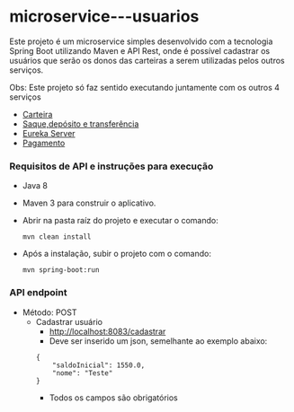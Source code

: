 # microservice---usuarios
Este projeto é um microservice simples desenvolvido com a tecnologia Spring Boot utilizando Maven e API Rest, onde é possível cadastrar os usuários que serão os donos das carteiras a serem utilizadas pelos outros serviços.

Obs: Este projeto só faz sentido executando juntamente com os outros 4 serviços
   - [Carteira](https://github.com/GustavoCSchmitz/microservice---carteira)
   - [Saque,depósito e transferência](https://github.com/GustavoCSchmitz/microservice---saqueDeposito)
   - [Eureka Server](https://github.com/GustavoCSchmitz/microservice---eureka)
   - [Pagamento](https://github.com/GustavoCSchmitz/microservice---pagamentos)


### Requisitos de API e instruções para execução
 - Java 8
 - Maven 3 para construir o aplicativo.
 - Abrir na pasta raíz do projeto e executar o comando:
 
      `mvn clean install`
 - Após a instalação, subir o projeto com o comando:
       
      `mvn spring-boot:run`
      
### API endpoint
  - Método: POST
     - Cadastrar usuário
        - [http://localhost:8083/cadastrar]()
        - Deve ser inserido um json, semelhante ao exemplo abaixo:
        ```
        {
            "saldoInicial": 1550.0,
            "nome": "Teste"
        }
        ```
        - Todos os campos são obrigatórios

 
